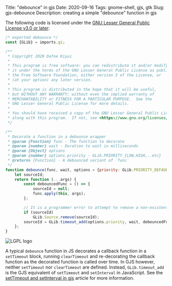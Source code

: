 Title: "debounce" in gjs
Date: 2020-09-16
Tags: gnome-shell, gjs, gtk
Slug: gjs-debounce
Description: creating a simple "debounce" function in gjs

The following code is licensed under the [GNU Lesser General Public License v3.0 or later](https://www.gnu.org/licenses/lgpl-3.0.txt):

```javascript
/* exported debounce */
const {GLib} = imports.gi;

/**
 * Copyright 2020 Dafne Kiyui
 *
 * This program is free software: you can redistribute it and/or modify
 * it under the terms of the GNU Lesser General Public License as published by
 * the Free Software Foundation, either version 3 of the License, or
 * (at your option) any later version.
 *
 * This program is distributed in the hope that it will be useful,
 * but WITHOUT ANY WARRANTY; without even the implied warranty of
 * MERCHANTABILITY or FITNESS FOR A PARTICULAR PURPOSE.  See the
 * GNU Lesser General Public License for more details.
 *
 * You should have received a copy of the GNU Lesser General Public License
 * along with this program.  If not, see <https://www.gnu.org/licenses/>.
 */

/**
 * Decorate a function in a debounce wrapper
 * @param {Function} func - The function to decorate
 * @param {number} wait - Duration to wait in milliseconds
 * @param {Object} options
 * @param {number} options.priority - GLib.PRIORITY_{LOW,HIGH,..etc}
 * @returns {Function} - A debounced variant of `func`
 */
function debounce(func, wait, options = {priority: GLib.PRIORITY_DEFAULT}) {
    let sourceId;
    return function (...args) {
        const debouncedFunc = () => {
            sourceId = null;
            func.apply(this, args);
        };

        // It is a programmer error to attempt to remove a non-existent source
        if (sourceId)
            GLib.Source.remove(sourceId);
        sourceId = GLib.timeout_add(options.priority, wait, debouncedFunc);
    };
}
```

![LGPL logo]({static}/images/lgplv3.png)

A typical `debounce` function in JS decorates a callback function in a `setTimeout` block, running `clearTimeout` and re-decorating the callback function as the decorated function is called over time. In GJS however, neither `setTimeout` nor `clearTimeout` are defined. Instead, `GLib.timeout_add` is the GJS equivalent of `setTimeout` and `setInterval` in JavaScript. See the [setTimeout and setInterval in gjs](/gjs-set-timeout-interval.html) article for more information.
